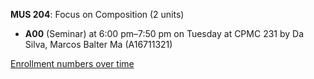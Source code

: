 **MUS 204**: Focus on Composition (2 units)

- **A00** (Seminar) at 6:00 pm–7:50 pm on Tuesday at CPMC 231 by Da Silva, Marcos Balter Ma (A16711321)

[Enrollment numbers over time](./MUS204.tsv)
